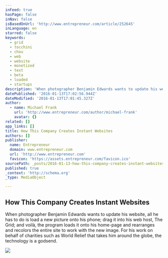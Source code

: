 ```yaml
---
inFeed: true
hasPage: false
inNav: false
isBasedOnUrl: 'http://www.entrepreneur.com/article/252645'
inLanguage: en
starred: false
keywords:
  - grid
  - tocchini
  - chou
  - web
  - website
  - monetized
  - text
  - beta
  - loaded
  - startups
description: 'When photographer Benjamin Edwards wants to update his website, all he has to do is load a new picture onto his phone; drag it into his web host, The Grid; and voilà, the program loads it onto his home-page and rearranges and recolors the entire site to work with the new image. For his work on behalf of charities such as World Relief that takes him around the globe, the technology is a godsend.'
datePublished: '2016-01-13T17:02:56.944Z'
dateModified: '2016-01-13T17:01:45.327Z'
author:
  - name: Michael Frank
    url: 'http://www.entrepreneur.com/author/michael-frank'
    avatar: {}
related: []
app_links: []
title: How This Company Creates Instant Websites
authors: []
publisher:
  name: Entrepreneur
  domain: www.entrepreneur.com
  url: 'http://www.entrepreneur.com'
  favicon: 'https://assets.entrepreneur.com/favicon.ico'
sourcePath: _posts/2016-01-13-how-this-company-creates-instant-websites.md
published: true
_context: 'http://schema.org'
_type: MediaObject

---
```

<article style=""><h1>How This Company Creates Instant Websites</h1><p>When photographer Benjamin Edwards wants to update his website, all he has to do is load a new picture onto his phone; drag it into his web host, The Grid; and voilà, the program loads it onto his home-page and rearranges and recolors the entire site to work with the new image. For his work on behalf of charities such as World Relief that takes him around the globe, the technology is a godsend.</p><img src="https://s3-us-west-2.amazonaws.com/the-grid-img/p/1599b9adf368f554297cc73e1f2067029b952418.jpg" /></article>